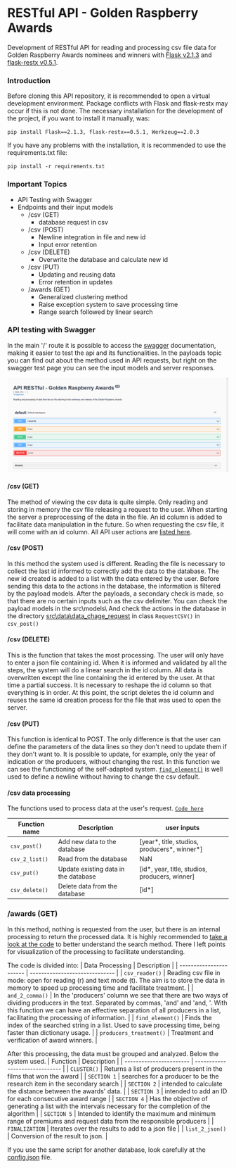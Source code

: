 # RESTful API - Golden Raspberry Awards
Development of RESTful API for reading and processing csv file data for Golden Raspberry Awards nominees and winners with [Flask v2.1.3](https://flask.palletsprojects.com/en/2.2.x/) and [flask-restx v0.5.1](https://flask-restx.readthedocs.io/en/latest/#). 

### Introduction
Before cloning this API repository, it is recommended to open a virtual development environment. Package conflicts with Flask and flask-restx may occur if this is not done. The necessary installation for the development of the project, if you want to install it manually, was:
<pre><code>pip install Flask==2.1.3, flask-restx==0.5.1, Werkzeug==2.0.3</code></pre>
If you have any problems with the installation, it is recommended to use the requirements.txt file:
<pre><code>pip install -r requirements.txt</code></pre>

### Important Topics
+ API Testing with Swagger
+ Endpoints and their input models
    + /csv (GET)
      + database request in csv
    + /csv (POST)
      + Newline integration in file and new id
      + Input error retention
    + /csv (DELETE)
      + Overwrite the database and calculate new id
    + /csv (PUT)
      + Updating and reusing data
      + Error retention in updates
    + /awards (GET)
      + Generalized clustering method
      + Raise exception system to save processing time
      + Range search followed by linear search

### API testing with Swagger
In the main '/' route it is possible to access the [swagger](https://github.com/swagger-api/swagger-ui) documentation, making it easier to test the api and its functionalities. In the payloads topic you can find out about the method used in API requests, but right on the swagger test page you can see the input models and server responses.

![Swagger](https://github.com/RP11-AI/API-RESTful-golden-raspberry-awards/blob/master/img/swagger.png?raw=true)

#### /csv (GET)
The method of viewing the csv data is quite simple. Only reading and storing in memory the csv file releasing a request to the user. When starting the server a preprocessing of the data in the file. An id column is added to facilitate data manipulation in the future. So when requesting the csv file, it will come with an id column. All API user actions are [listed here](https://github.com/RP11-AI/API-RESTful-golden-raspberry-awards/blob/master/src/data/data_change_request.py).

#### /csv (POST)
In this method the system used is different. Reading the file is necessary to collect the last id informed to correctly add the data to the database. The new id created is added to a list with the data entered by the user. 
Before sending this data to the actions in the database, the information is filtered by the payload models. After the payloads, a secondary check is made, so that there are no certain inputs such as the csv delimiter. You can check the payload models in the src\models\ And check the actions in the database in the directory [src\data\data_chage_request](https://github.com/RP11-AI/API-RESTful-golden-raspberry-awards/blob/master/src/data/data_change_request.py) in class `RequestCSV()` in `csv_post()`

#### /csv (DELETE)
This is the function that takes the most processing. The user will only have to enter a json file containing id. When it is informed and validated by all the steps, the system will do a linear search in the id column. All data is overwritten except the line containing the id entered by the user.
At that time a partial success. It is necessary to reshape the id column so that everything is in order. At this point, the script deletes the id column and reuses the same id creation process for the file that was used to open the server.

#### /csv (PUT)
This function is identical to POST. The only difference is that the user can define the parameters of the data lines so they don't need to update them if they don't want to. It is possible to update, for example, only the year of indication or the producers, without changing the rest. In this function we can see the functioning of the self-adapted system. [`find_element()`](https://github.com/RP11-AI/API-RESTful-golden-raspberry-awards/blob/master/src/data/data_change_request.py) is well used to define a newline without having to change the csv default.

#### /csv data processing
The functions used to process data at the user's request. [`Code here`](https://github.com/RP11-AI/API-RESTful-golden-raspberry-awards/blob/master/src/data/data_change_request.py)

| Function name  | Description                    | user inputs |
| -------------  | ------------------------------ | ----------- |
| `csv_post()`   | Add new data to the database   | [year*, title, studios, producers*, winner*] |
| `csv_2_list()` | Read from the database         | NaN |
| `csv_put()`    | Update existing data in the database | [id*, year, title, studios, producers, winner] |
| `csv_delete()`   | Delete data from the database | [id*]

### /awards (GET)
In this method, nothing is requested from the user, but there is an internal processing to return the processed data.
It is highly recommended to [take a look at the code](https://github.com/RP11-AI/API-RESTful-golden-raspberry-awards/blob/master/src/data/data_processing.py) to better understand the search method. There I left points for visualization of the processing to facilitate understanding.

The code is divided into:
| Data Processing         | Description                    | 
| ----------------------- | ------------------------------ | 
| `csv_reader()`          | Reading csv file in mode: open for reading (r) and text mode (t). The aim is to store the data in memory to speed up processing time and facilitate treatment.   | 
| `and_2_comma()`         | In the 'producers' column we see that there are two ways of dividing producers in the text. Separated by commas, 'and' and 'and, '. With this function we can have an effective separation of all producers in a list, facilitating the processing of information. |
| `find_element()`        | Finds the index of the searched string in a list. Used to save processing time, being faster than dictionary usage. |
| `producers_treatment()` | Treatment and verification of award winners. |

After this processing, the data must be grouped and analyzed. Below the system used.
| Function                | Description                    | 
| ----------------------- | ------------------------------ | 
| `CLUSTER()` | Returns a list of producers present in the films that won the award |
| `SECTION 1` | searches for a producer to be the research item in the secondary search |
| `SECTION 2` | intended to calculate the distance between the awards' data. |
| `SECTION 3` | intended to add an ID for each consecutive award range |
| `SECTION 4` | Has the objective of generating a list with the intervals necessary for the completion of the algorithm |
| `SECTION 5` | Intended to identify the maximum and minimum range of premiums and request data from the responsible producers |
| `FINALIZATION` | Iterates over the results to add to a json file |
| `list_2_json()` | Conversion of the result to json. |

If you use the same script for another database, look carefully at the [config.json](https://github.com/RP11-AI/API-RESTful-golden-raspberry-awards/blob/master/src/config/config.json) file.
